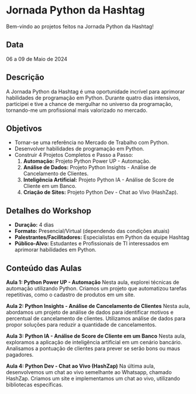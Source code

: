 # Jornada Python da Hashtag
Bem-vindo ao projetos feitos na Jornada Python da Hashtag!

## Data
06 a 09 de Maio de 2024

## Descrição
A Jornada Python da Hashtag é uma oportunidade incrível para aprimorar habilidades de programação em Python. Durante quatro dias intensivos, participei e tive a chance de mergulhar no universo da programação, tornando-me um profissional mais valorizado no mercado.

## Objetivos
- Tornar-se uma referência no Mercado de Trabalho com Python.
- Desenvolver habilidades de programação em Python.
- Construir 4 Projetos Completos e Passo a Passo:
  1. **Automação:** Projeto Python Power UP - Automação.
  2. **Análise de Dados:** Projeto Python Insights - Análise de Cancelamento de Clientes.
  3. **Inteligência Artificial:** Projeto Python IA - Análise de Score de Cliente em um Banco.
  4. **Criação de Sites:** Projeto Python Dev - Chat ao Vivo (HashZap).
  
## Detalhes do Workshop
  - **Duração:** 4 dias
  - **Formato:** Presencial/Virtual (dependendo das condições atuais)
  - **Palestrantes/Facilitadores:** Especialistas em Python da equipe Hashtag
  - **Público-Alvo:** Estudantes e Profissionais de TI interessados em aprimorar habilidades em Python.

## Conteúdo das Aulas
**Aula 1: Python Power UP - Automação**
Nesta aula, explorei técnicas de automação utilizando Python. Criamos um projeto que automatizou tarefas repetitivas, como o cadastro de produtos em um site.

**Aula 2: Python Insights - Análise de Cancelamento de Clientes**
Nesta aula, abordamos um projeto de análise de dados para identificar motivos e percentual de cancelamento de clientes. Utilizamos análise de dados para propor soluções para reduzir a quantidade de cancelamentos.

**Aula 3: Python IA - Análise de Score de Cliente em um Banco**
Nesta aula, exploramos a aplicação de inteligência artificial em um cenário bancário. Analisamos a pontuação de clientes para prever se serão bons ou maus pagadores.

**Aula 4: Python Dev - Chat ao Vivo (HashZap)**
Na última aula, desenvolvemos um chat ao vivo semelhante ao Whatsapp, chamado HashZap. Criamos um site e implementamos um chat ao vivo, utilizando bibliotecas específicas.
